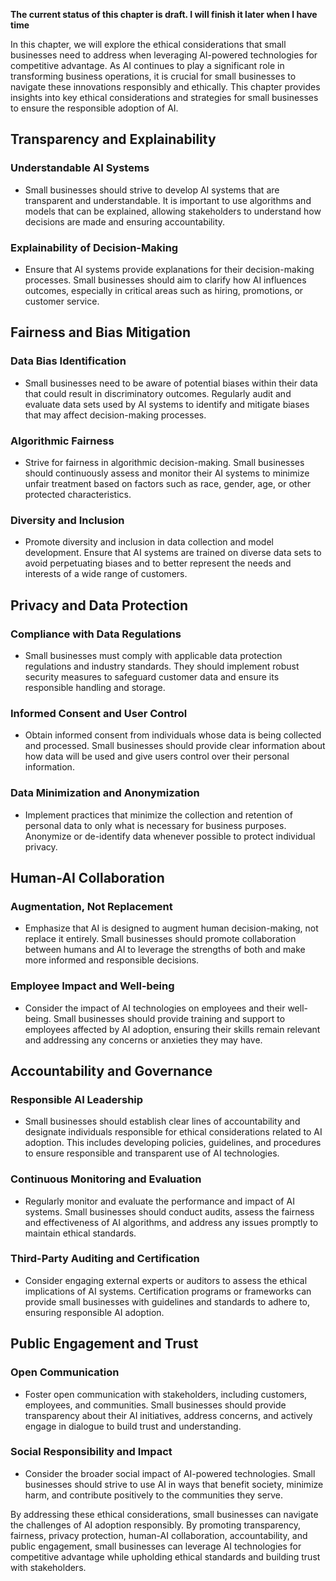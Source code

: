**The current status of this chapter is draft. I will finish it later when I have time**

In this chapter, we will explore the ethical considerations that small businesses need to address when leveraging AI-powered technologies for competitive advantage. As AI continues to play a significant role in transforming business operations, it is crucial for small businesses to navigate these innovations responsibly and ethically. This chapter provides insights into key ethical considerations and strategies for small businesses to ensure the responsible adoption of AI.

Transparency and Explainability
-------------------------------

### Understandable AI Systems

* Small businesses should strive to develop AI systems that are transparent and understandable. It is important to use algorithms and models that can be explained, allowing stakeholders to understand how decisions are made and ensuring accountability.

### Explainability of Decision-Making

* Ensure that AI systems provide explanations for their decision-making processes. Small businesses should aim to clarify how AI influences outcomes, especially in critical areas such as hiring, promotions, or customer service.

Fairness and Bias Mitigation
----------------------------

### Data Bias Identification

* Small businesses need to be aware of potential biases within their data that could result in discriminatory outcomes. Regularly audit and evaluate data sets used by AI systems to identify and mitigate biases that may affect decision-making processes.

### Algorithmic Fairness

* Strive for fairness in algorithmic decision-making. Small businesses should continuously assess and monitor their AI systems to minimize unfair treatment based on factors such as race, gender, age, or other protected characteristics.

### Diversity and Inclusion

* Promote diversity and inclusion in data collection and model development. Ensure that AI systems are trained on diverse data sets to avoid perpetuating biases and to better represent the needs and interests of a wide range of customers.

Privacy and Data Protection
---------------------------

### Compliance with Data Regulations

* Small businesses must comply with applicable data protection regulations and industry standards. They should implement robust security measures to safeguard customer data and ensure its responsible handling and storage.

### Informed Consent and User Control

* Obtain informed consent from individuals whose data is being collected and processed. Small businesses should provide clear information about how data will be used and give users control over their personal information.

### Data Minimization and Anonymization

* Implement practices that minimize the collection and retention of personal data to only what is necessary for business purposes. Anonymize or de-identify data whenever possible to protect individual privacy.

Human-AI Collaboration
----------------------

### Augmentation, Not Replacement

* Emphasize that AI is designed to augment human decision-making, not replace it entirely. Small businesses should promote collaboration between humans and AI to leverage the strengths of both and make more informed and responsible decisions.

### Employee Impact and Well-being

* Consider the impact of AI technologies on employees and their well-being. Small businesses should provide training and support to employees affected by AI adoption, ensuring their skills remain relevant and addressing any concerns or anxieties they may have.

Accountability and Governance
-----------------------------

### Responsible AI Leadership

* Small businesses should establish clear lines of accountability and designate individuals responsible for ethical considerations related to AI adoption. This includes developing policies, guidelines, and procedures to ensure responsible and transparent use of AI technologies.

### Continuous Monitoring and Evaluation

* Regularly monitor and evaluate the performance and impact of AI systems. Small businesses should conduct audits, assess the fairness and effectiveness of AI algorithms, and address any issues promptly to maintain ethical standards.

### Third-Party Auditing and Certification

* Consider engaging external experts or auditors to assess the ethical implications of AI systems. Certification programs or frameworks can provide small businesses with guidelines and standards to adhere to, ensuring responsible AI adoption.

Public Engagement and Trust
---------------------------

### Open Communication

* Foster open communication with stakeholders, including customers, employees, and communities. Small businesses should provide transparency about their AI initiatives, address concerns, and actively engage in dialogue to build trust and understanding.

### Social Responsibility and Impact

* Consider the broader social impact of AI-powered technologies. Small businesses should strive to use AI in ways that benefit society, minimize harm, and contribute positively to the communities they serve.

By addressing these ethical considerations, small businesses can navigate the challenges of AI adoption responsibly. By promoting transparency, fairness, privacy protection, human-AI collaboration, accountability, and public engagement, small businesses can leverage AI technologies for competitive advantage while upholding ethical standards and building trust with stakeholders.
